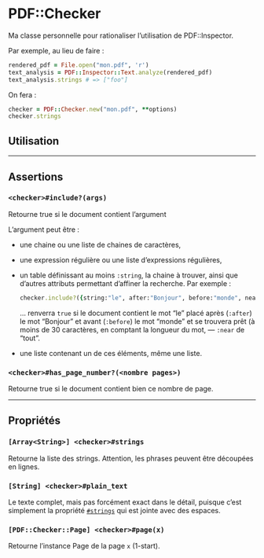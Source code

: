 # PDF::Checker

Ma classe personnelle pour rationaliser l’utilisation de PDF::Inspector.

Par exemple, au lieu de faire :

~~~ruby
rendered_pdf = File.open("mon.pdf", 'r')
text_analysis = PDF::Inspector::Text.analyze(rendered_pdf)
text_analysis.strings # => ["foo"]
~~~

On fera :

~~~ruby
checker = PDF::Checker.new("mon.pdf", **options)
checker.strings
~~~

## Utilisation

---

<a name="assertions"></a>

## Assertions

### `<checker>#include?(args)`

Retourne true si le document contient l’argument

L’argument peut être :

- une chaine ou une liste de chaines de caractères,

- une expression régulière ou une liste d’expressions régulières,

- un table définissant au moins `:string`, la chaine à trouver, ainsi que d’autres attributs permettant d’affiner la recherche. Par exemple :

  ~~~ruby
  checker.include?({string:"le", after:"Bonjour", before:"monde", near:'tout'}) 
  ~~~

  … renverra `true` si le document contient le mot “le” placé après (`:after`) le mot “Bonjour” et avant (`:before`) le mot “monde” et se trouvera prêt (à moins de 30 caractères, en comptant la longueur du mot, — `:near` de “tout”.

- une liste contenant un de ces éléments, même une liste.

<a name="assertion-has-page-number"></a>

### `<checker>#has_page_number?(<nombre pages>)`

Retourne true si le document contient bien ce nombre de page.

---

## Propriétés

<a name="strings-property"></a>

### `[Array<String>] <checker>#strings`

Retourne la liste des strings. Attention, les phrases peuvent être découpées en lignes.

<a name="plain_text-property"></a>

### `[String] <checker>#plain_text`

Le texte complet, mais pas forcément exact dans le détail, puisque c’est simplement la propriété [`#strings`](#string-property) qui est jointe avec des espaces.

<a name="page-properties"></a>

### `[PDF::Checker::Page] <checker>#page(x)`

Retourne l’instance Page de la page `x` (1-start).
